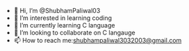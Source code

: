 - 👋 Hi, I’m @ShubhamPaliwal03
- 👀 I’m interested in learning coding
- 🌱 I’m currently learning C language
- 💞️ I’m looking to collaborate on C langauge
- 📫 How to reach me:shubhampaliwal3032003@gmail.com

<!---
ShubhamPaliwal03/ShubhamPaliwal03 is a ✨ special ✨ repository because its `README.md` (this file) appears on your GitHub profile.
You can click the Preview link to take a look at your changes.
--->

